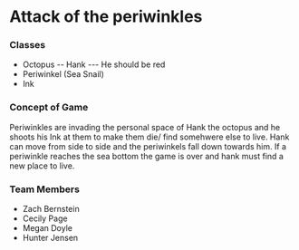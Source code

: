 # Attack of the periwinkles

### Classes
* Octopus -- Hank --- He should be red
* Periwinkel (Sea Snail) 
* Ink

### Concept of Game
Periwinkles are invading the personal space of Hank the octopus 
and he shoots his Ink at them to make them die/ find somehwere else to live. 
Hank can move from side to side and the periwinkels fall down towards him. If a periwinkle reaches the 
sea bottom the game is over and hank must find a new place to live. 


### Team Members 
* Zach Bernstein 
* Cecily Page
* Megan Doyle 
* Hunter Jensen
